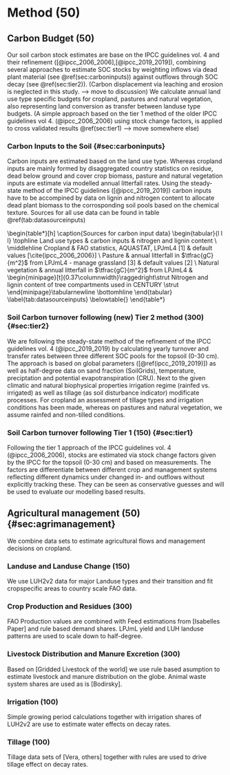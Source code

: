 # Method (50)

<!-- Soil carbon dynamics are modeled using a yearly based SOC model and carbon input and management data. -->

## Carbon Budget (50)
Our soil carbon stock estimates are base on the IPCC guidelines vol. 4 and their refinement ([@ipcc_2006_2006],[@ipcc_2019_2019]), combining several approaches to estimate SOC stocks by weighting inflows via dead plant material (see \@ref(sec:carboninputs)) against outflows through SOC decay (see \@ref(sec:tier2)). (Carbon displacement via leaching and erosion is neglected in this study. --> move to discussion) We calculate annual land use type specific budgets for cropland, pastures and natural vegetation, also representing land conversion as transfer between landuse type budgets. <!-- Maybe include a flow figure and reference to it here --> 
(A simple approach based on the tier 1 method of the older IPCC guidelines vol 4. (@ipcc_2006_2006) using stock change factors, is applied to cross validated results \@ref(sec:tier1) --> move somewhere else)

### Carbon Inputs to the Soil {#sec:carboninputs}

Carbon inputs are estimated based on the land use type. Whereas cropland inputs are mainly formed by disaggregated country statistics on residue, dead below ground and cover crop biomass, pasture and natural vegetation inputs are estimate via modelled annual litterfall rates. Using the steady-state method of the IPCC guidelines ([@ipcc_2019_2019]) carbon inputs have to be accompined by data on lignin and nitrogen content to allocate dead plant biomass to the corrosponding soil pools based on the chemical texture. Sources for all use data can be found in table \@ref(tab:datasourceinputs)


\begin{table*}[h]
\caption{Sources for carbon input data}
\begin{tabular}{l l l}
\tophline
 Land use types   & carbon inputs & nitrogen and lignin content \\
\middlehline
 Cropland         & FAO statistics, AQUASTAT, LPJmL4 [1] & default values [\cite{ipcc_2006_2006}] \\
 Pasture          & annual litterfall in $\tfrac{gC}{m^2}$ from LPJmL4 - manage grassland [3] & default values [2] \\
 Natural vegetation & annual litterfall in $\tfrac{gC}{m^2}$ from LPJmL4  & \begin{minipage}[t]{0.37\columnwidth}\raggedright\strut Nitrogen and lignin content of tree compartments used in CENTURY \strut \end{minipage}\tabularnewline
\bottomhline
\end{tabular}
\label{tab:datasourceinputs}
\belowtable{}
\end{table*}


### Soil Carbon turnover following (new) Tier 2 method (300) {#sec:tier2}

We are following the steady-state method of the refinement of the IPCC guidelines vol. 4 (@ipcc_2019_2019) by calculating yearly turnover and transfer rates between three different SOC pools for the topsoil (0-30 cm). The approach is based on global parameters ([\@ref(ipcc_2019_2019)]) as well as half-degree data on sand fraction (SoilGrids), temperature, preciptation and potential evapotranspiration (CRU). 
Next to the given climatic and natural biophysical properties irrigation regime (rainfed vs. irrigated) as well as tillage (as soil disturbance indicator) modificate processes. For cropland an assessment of tillage types and irrigation conditions has been made, whereas on pastures and natural vegetation, we assume rainfed and non-tilled conditions.
<!-- Maybe clearify that the approach originally is not proposed on pasture and natural vegetation? -->

### Soil Carbon turnover following Tier 1 (150) {#sec:tier1}

Following the tier 1 approach of the IPCC guidelines vol. 4 (@ipcc_2006_2006), stocks are estimated via stock change factors given by the IPCC for the topsoil (0-30 cm) and based on measurements. The factors are differentiate between different crop and management systems reflecting different dynamics under changed in- and outflows without explicitly tracking these. They can be seen as conservative guesses and will be used to evaluate our modelling based results.



## Agricultural management	(50) {#sec:agrimanagement}
We combine data sets to estimate agricultural flows and management decisions on cropland.

### Landuse and Landuse Change (150)
We use LUH2v2 data for major Landuse types and their transition and fit cropspecific areas to country scale FAO data. 

### Crop Production and Residues	(300)
FAO Production values are combined with Feed estimations from [Isabelles Paper] and rule based demand shares. LPJmL yield and LUH landuse patterns are used to scale down to half-degree.

### Livestock Distribution and Manure Excretion	(300)
Based on [Gridded Livestock of the world] we use rule based asumption to estimate livestock and manure distribution on the globe. Animal waste system shares are used as is [Bodirsky].

### Irrigation (100)
Simple growing period calculations together with irrigation shares of LUH2v2 are use to estimate water effects on decay rates.

### Tillage (100)
Tillage data sets of [Vera, others] together with rules are used to drive tillage effect on decay rates.


